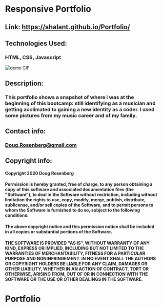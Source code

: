 # Responsive Portfolio

## Link: https://shalant.github.io/Portfolio/

## Technologies Used:
### HTML, CSS, Javascript

![demo GIF](images/portfolio.gif)

## Description:
### This portfolio shows a snapshot of where I was at the beginning of this bootcamp: still identifying as a musician and getting acclimated to gaining a new identity as a coder. I used some pictures from my music career and of my family.

## Contact info:
### Doug.Rosenberg@gmail.com

## Copyright info:
#### Copyright 2020 Doug Rosenberg

#### Permission is hereby granted, free of charge, to any person obtaining a copy of this software and associated documentation files (the "Software"), to deal in the Software without restriction, including without limitation the rights to use, copy, modify, merge, publish, distribute, sublicense, and/or sell copies of the Software, and to permit persons to whom the Software is furnished to do so, subject to the following conditions:

#### The above copyright notice and this permission notice shall be included in all copies or substantial portions of the Software.

#### THE SOFTWARE IS PROVIDED "AS IS", WITHOUT WARRANTY OF ANY KIND, EXPRESS OR IMPLIED, INCLUDING BUT NOT LIMITED TO THE WARRANTIES OF MERCHANTABILITY, FITNESS FOR A PARTICULAR PURPOSE AND NONINFRINGEMENT. IN NO EVENT SHALL THE AUTHORS OR COPYRIGHT HOLDERS BE LIABLE FOR ANY CLAIM, DAMAGES OR OTHER LIABILITY, WHETHER IN AN ACTION OF CONTRACT, TORT OR OTHERWISE, ARISING FROM, OUT OF OR IN CONNECTION WITH THE SOFTWARE OR THE USE OR OTHER DEALINGS IN THE SOFTWARE.
# Portfolio
